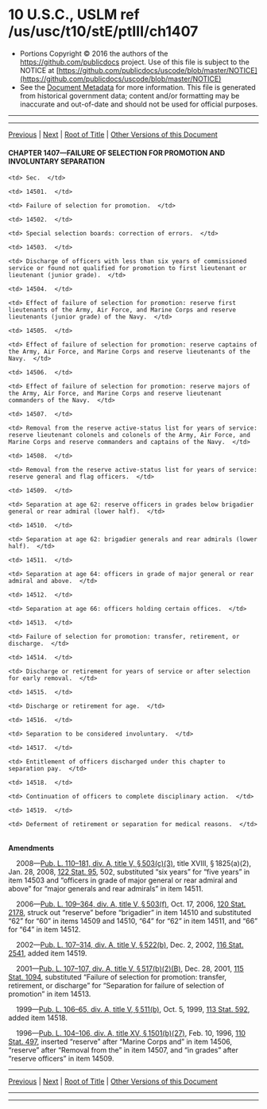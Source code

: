 ---
---

# 10 U.S.C., USLM ref /us/usc/t10/stE/ptIII/ch1407

* Portions Copyright © 2016 the authors of the https://github.com/publicdocs project.
  Use of this file is subject to the NOTICE at [https://github.com/publicdocs/uscode/blob/master/NOTICE](https://github.com/publicdocs/uscode/blob/master/NOTICE)
* See the [Document Metadata](././../../../../../..//README.md) for more information.
  This file is generated from historical government data; content and/or formatting may be inaccurate and out-of-date and should not be used for official purposes.

----------
----------

[Previous](./../../../../../..//us/usc/t10/stE/ptIII/ch1405/m__us_usc_t10_s14317.md) | [Next](./../../../../../..//us/usc/t10/stE/ptIII/ch1407/m__us_usc_t10_s14501.md) | [Root of Title](./../../../../../../) | [Other Versions of this Document](https://publicdocs.github.io/go/links?ns=uslm&ref=%2Fus%2Fusc%2Ft10%2FstE%2FptIII%2Fch1407)

#### CHAPTER 1407—FAILURE OF SELECTION FOR PROMOTION AND INVOLUNTARY SEPARATION

<table>

  <tr>

    <td> Sec.  </td>

  </tr>

  <tr>

    <td> 14501.  </td>

    <td> Failure of selection for promotion.  </td>

  </tr>

  <tr>

    <td> 14502.  </td>

    <td> Special selection boards: correction of errors.  </td>

  </tr>

  <tr>

    <td> 14503.  </td>

    <td> Discharge of officers with less than six years of commissioned service or found not qualified for promotion to first lieutenant or lieutenant (junior grade).  </td>

  </tr>

  <tr>

    <td> 14504.  </td>

    <td> Effect of failure of selection for promotion: reserve first lieutenants of the Army, Air Force, and Marine Corps and reserve lieutenants (junior grade) of the Navy.  </td>

  </tr>

  <tr>

    <td> 14505.  </td>

    <td> Effect of failure of selection for promotion: reserve captains of the Army, Air Force, and Marine Corps and reserve lieutenants of the Navy.  </td>

  </tr>

  <tr>

    <td> 14506.  </td>

    <td> Effect of failure of selection for promotion: reserve majors of the Army, Air Force, and Marine Corps and reserve lieutenant commanders of the Navy.  </td>

  </tr>

  <tr>

    <td> 14507.  </td>

    <td> Removal from the reserve active-status list for years of service: reserve lieutenant colonels and colonels of the Army, Air Force, and Marine Corps and reserve commanders and captains of the Navy.  </td>

  </tr>

  <tr>

    <td> 14508.  </td>

    <td> Removal from the reserve active-status list for years of service: reserve general and flag officers.  </td>

  </tr>

  <tr>

    <td> 14509.  </td>

    <td> Separation at age 62: reserve officers in grades below brigadier general or rear admiral (lower half).  </td>

  </tr>

  <tr>

    <td> 14510.  </td>

    <td> Separation at age 62: brigadier generals and rear admirals (lower half).  </td>

  </tr>

  <tr>

    <td> 14511.  </td>

    <td> Separation at age 64: officers in grade of major general or rear admiral and above.  </td>

  </tr>

  <tr>

    <td> 14512.  </td>

    <td> Separation at age 66: officers holding certain offices.  </td>

  </tr>

  <tr>

    <td> 14513.  </td>

    <td> Failure of selection for promotion: transfer, retirement, or discharge.  </td>

  </tr>

  <tr>

    <td> 14514.  </td>

    <td> Discharge or retirement for years of service or after selection for early removal.  </td>

  </tr>

  <tr>

    <td> 14515.  </td>

    <td> Discharge or retirement for age.  </td>

  </tr>

  <tr>

    <td> 14516.  </td>

    <td> Separation to be considered involuntary.  </td>

  </tr>

  <tr>

    <td> 14517.  </td>

    <td> Entitlement of officers discharged under this chapter to separation pay.  </td>

  </tr>

  <tr>

    <td> 14518.  </td>

    <td> Continuation of officers to complete disciplinary action.  </td>

  </tr>

  <tr>

    <td> 14519.  </td>

    <td> Deferment of retirement or separation for medical reasons.  </td>

  </tr>

</table>

 __Amendments__ 

    2008—[Pub. L. 110–181, div. A, title V, § 503(c)(3)][/us/pl/110/181/s503/c/3], title XVIII, § 1825(a)(2), Jan. 28, 2008, [122 Stat. 95][/us/stat/122/95], 502, substituted “six years” for “five years” in item 14503 and “officers in grade of major general or rear admiral and above” for “major generals and rear admirals” in item 14511.

    2006—[Pub. L. 109–364, div. A, title V, § 503(f)][/us/pl/109/364/s503/f], Oct. 17, 2006, [120 Stat. 2178][/us/stat/120/2178], struck out “reserve” before “brigadier” in item 14510 and substituted “62” for “60” in items 14509 and 14510, “64” for “62” in item 14511, and “66” for “64” in item 14512.

    2002—[Pub. L. 107–314, div. A, title V, § 522(b)][/us/pl/107/314/s522/b], Dec. 2, 2002, [116 Stat. 2541][/us/stat/116/2541], added item 14519.

    2001—[Pub. L. 107–107, div. A, title V, § 517(b)(2)(B)][/us/pl/107/107/s517/b/2/B], Dec. 28, 2001, [115 Stat. 1094][/us/stat/115/1094], substituted “Failure of selection for promotion: transfer, retirement, or discharge” for “Separation for failure of selection of promotion” in item 14513.

    1999—[Pub. L. 106–65, div. A, title V, § 511(b)][/us/pl/106/65/s511/b], Oct. 5, 1999, [113 Stat. 592][/us/stat/113/592], added item 14518.

    1996—[Pub. L. 104–106, div. A, title XV, § 1501(b)(27)][/us/pl/104/106/s1501/b/27], Feb. 10, 1996, [110 Stat. 497][/us/stat/110/497], inserted “reserve” after “Marine Corps and” in item 14506, “reserve” after “Removal from the” in item 14507, and “in grades” after “reserve officers” in item 14509.

----------

[Previous](./../../../../../..//us/usc/t10/stE/ptIII/ch1405/m__us_usc_t10_s14317.md) | [Next](./../../../../../..//us/usc/t10/stE/ptIII/ch1407/m__us_usc_t10_s14501.md) | [Root of Title](./../../../../../../) | [Other Versions of this Document](https://publicdocs.github.io/go/links?ns=uslm&ref=%2Fus%2Fusc%2Ft10%2FstE%2FptIII%2Fch1407)

----------
----------

[/us/pl/110/181/s503/c/3]: https://publicdocs.github.io/go/links?ns=uslm&ref=%2Fus%2Fpl%2F110%2F181%2Fs503%2Fc%2F3
[/us/stat/122/95]: https://publicdocs.github.io/go/links?ns=uslm&ref=%2Fus%2Fstat%2F122%2F95
[/us/pl/109/364/s503/f]: https://publicdocs.github.io/go/links?ns=uslm&ref=%2Fus%2Fpl%2F109%2F364%2Fs503%2Ff
[/us/stat/120/2178]: https://publicdocs.github.io/go/links?ns=uslm&ref=%2Fus%2Fstat%2F120%2F2178
[/us/pl/107/314/s522/b]: https://publicdocs.github.io/go/links?ns=uslm&ref=%2Fus%2Fpl%2F107%2F314%2Fs522%2Fb
[/us/stat/116/2541]: https://publicdocs.github.io/go/links?ns=uslm&ref=%2Fus%2Fstat%2F116%2F2541
[/us/pl/107/107/s517/b/2/B]: https://publicdocs.github.io/go/links?ns=uslm&ref=%2Fus%2Fpl%2F107%2F107%2Fs517%2Fb%2F2%2FB
[/us/stat/115/1094]: https://publicdocs.github.io/go/links?ns=uslm&ref=%2Fus%2Fstat%2F115%2F1094
[/us/pl/106/65/s511/b]: https://publicdocs.github.io/go/links?ns=uslm&ref=%2Fus%2Fpl%2F106%2F65%2Fs511%2Fb
[/us/stat/113/592]: https://publicdocs.github.io/go/links?ns=uslm&ref=%2Fus%2Fstat%2F113%2F592
[/us/pl/104/106/s1501/b/27]: https://publicdocs.github.io/go/links?ns=uslm&ref=%2Fus%2Fpl%2F104%2F106%2Fs1501%2Fb%2F27
[/us/stat/110/497]: https://publicdocs.github.io/go/links?ns=uslm&ref=%2Fus%2Fstat%2F110%2F497


